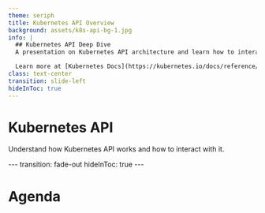 ```yaml
---
theme: seriph
title: Kubernetes API Overview
background: assets/k8s-api-bg-1.jpg
info: |
  ## Kubernetes API Deep Dive
  A presentation on Kubernetes API architecture and learn how to interact with it.

  Learn more at [Kubernetes Docs](https://kubernetes.io/docs/reference/kubernetes-api/)
class: text-center
transition: slide-left
hideInToc: true
---
```


# Kubernetes API

Understand how Kubernetes API works and how to interact with it.

<div class="abs-br m-6 text-xl">
  <a href="https://github.com/aghilish" target="_blank" class="slidev-icon-btn">
    <carbon:logo-github />
  </a>
  <a href="https://www.linkedin.com/in/aghilish/" target="_blank" class="slidev-icon-btn">
    <carbon:logo-linkedin />
  </a>
</div>
<!-- 
Welcome to another video from the Kubernetes API series. In this session, we will dive deep into Extending the Kubernetes API and Focus on Custom Resource Definitions (CRDs).
-->
<!-- 
Welcome to the Kubernetes API Overview presentation. In this session, we will dive deep into Extending the Kubernetes API and Focus on Custom Resource Definitions (CRDs).
-->
---
transition: fade-out
hideInToc: true
---

# Agenda
<div v-click>
<Toc text-sm minDepth="1" maxDepth="1" />
</div>
<!--
Today, we'll cover the following topics:
First, we'll explore extending the Kubernetes API, followed by API aggregation. Next, we'll introduce Kubebuilder and guide you through creating your own API. We'll discuss marker comments and automation, then dive into defining the spec and status in a Custom Resource Definition, or CRD. After that, we'll show how to make custom resources work with client-go and explore choosing the right resource scope. We'll also cover designing the CRD spec, understanding the status subresource, and installing the CRD. Finally, we'll touch on the Common Expression Language, additional printer columns, validation ratcheting, and wrap up with final remarks.
Let’s get started!
-->

<!-- 
Here is the agenda for today's presentation. We will cover the Kubernetes API architecture, how to interact with the API, API groups and versions, and the Kubernetes object model.
-->